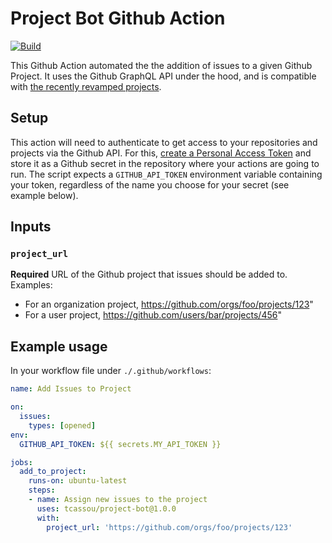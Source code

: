 # Project Bot Github Action
[![Build](https://github.com/tcassou/project-bot/workflows/Lint%20and%20Test/badge.svg)](https://github.com/tcassou/project-bot/actions)

This Github Action automated the the addition of issues to a given Github Project.
It uses the Github GraphQL API under the hood, and is compatible with [the recently revamped projects](https://docs.github.com/en/issues/trying-out-the-new-projects-experience/about-projects).

## Setup
This action will need to authenticate to get access to your repositories and projects via the Github API.
For this, [create a Personal Access Token](https://docs.github.com/en/authentication/keeping-your-account-and-data-secure/creating-a-personal-access-token) and store it as a Github secret in the repository where your actions are going to run.
The script expects a `GITHUB_API_TOKEN` environment variable containing your token, regardless of the name you choose for your secret (see example below).

## Inputs

### `project_url`
**Required** URL of the Github project that issues should be added to.
Examples:
* For an organization project, https://github.com/orgs/foo/projects/123"
* For a user project, https://github.com/users/bar/projects/456"

## Example usage
In your workflow file under `./.github/workflows`:
```yaml
name: Add Issues to Project

on:
  issues:
    types: [opened]
env:
  GITHUB_API_TOKEN: ${{ secrets.MY_API_TOKEN }}

jobs:
  add_to_project:
    runs-on: ubuntu-latest
    steps:
    - name: Assign new issues to the project
      uses: tcassou/project-bot@1.0.0
      with:
        project_url: 'https://github.com/orgs/foo/projects/123'
```
